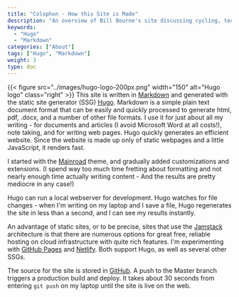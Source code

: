 ```yaml
---
title: "Colophon - How this Site is Made"
description: "An overview of Bill Bourne's site discussing cycling, technology and other topics"
keywords:
  - "Hugo"
  - "Markdown"
categories: ["About"]
tags: ["Hugo", "Markdown"]
weight: 3
type: doc
---
```


{{< figure src="../images/hugo-logo-200px.png" width="150" alt="Hugo logo" class="right" >}}
This site is written in [Markdown](https://www.markdownguide.org/) and generated with the static site generator (SSG) [Hugo](https://gohugo.io/). Markdown is a simple plain text document format that can be easily and quickly processed to generate html, pdf, .docx, and a number of other file formats. I use it for just about all my writing - for documents and articles (I avoid Microsoft Word at all costs!), note taking, and for writing web pages. Hugo quickly generates an efficient website. Since the website is made up only of static webpages and a little JavaScript, it renders fast.

I started with the [Mainroad](https://github.com/Vimux/Mainroad) theme, and gradually added customizations and extensions. (I spend way too much time fretting about formatting and not nearly enough time actually writing content - And the results are pretty mediocre in any case!)

Hugo can run a local webserver for development. Hugo watches for file changes - when I'm writing on my laptop and I save a file, Hugo regenerates the site in less than a second, and I can see my results instantly.

An advantage of static sites, or to be precise, sites that use the [Jamstack](https://jamstack.org/) architecture is that there are numerous options for great free, reliable hosting on cloud infrastructure with quite rich features. I'm experimenting with [GitHub Pages](https://pages.github.com/) and [Netlify](https://www.netlify.com/). Both support Hugo, as well as several other SSGs.

The source for the site is stored in [GitHub](https://github.com/abbourne/abbourne.github.io). A push to the Master branch triggers a production build and deploy. It takes about 30 seconds from entering `git push` on my laptop until the site is live on the web.
